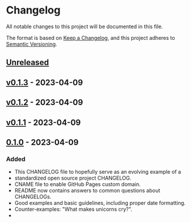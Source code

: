 # Changelog

All notable changes to this project will be documented in this file.

The format is based on [Keep a Changelog](https://keepachangelog.com/en/1.0.0/),
and this project adheres to [Semantic Versioning](https://semver.org/spec/v2.0.0.html).

## [Unreleased](https://github.com/allenphilip93/pokemon-gym-leader/compare/v0.1.3...HEAD)

## [v0.1.3](https://github.com/allenphilip93/pokemon-gym-leader/compare/v0.1.2...v0.1.3) - 2023-04-09

## [v0.1.2](https://github.com/allenphilip93/pokemon-gym-leader/compare/v0.1.1...v0.1.2) - 2023-04-09

## [v0.1.1](https://github.com/allenphilip93/pokemon-gym-leader/compare/v0.1.0...v0.1.1) - 2023-04-09

## [0.1.0](https://github.com/allenphilip93/pokemon-gym-leader/releases/tag/v0.1.0) - 2023-04-09

### Added

- This CHANGELOG file to hopefully serve as an evolving example of a
- standardized open source project CHANGELOG.
- CNAME file to enable GitHub Pages custom domain.
- README now contains answers to common questions about CHANGELOGs.
- Good examples and basic guidelines, including proper date formatting.
- Counter-examples: "What makes unicorns cry?".
- 
